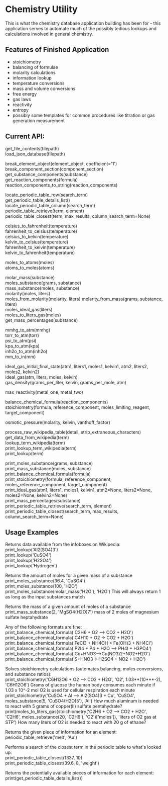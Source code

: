 # Chemistry Utility
This is what the chemistry database application building has been for - this application serves to automate much of the possibly tedious lookups and calculations involved in general chemistry.

## Features of Finished Application
- stoichiometry
- balancing of formulae
- molarity calculations
- information lookup
- temperature conversions
- mass and volume conversions
- free energy
- gas laws
- reactivity
- entropy
- possibly some templates for common procedures like titration or gas generation measurement

## Current API:
get_file_contents(filepath)  
load_json_database(filepath)

break_element_object(element_object, coefficient='1')  
break_component_section(component_section)  
get_substance_components(substance)  
get_reaction_components(formula)  
reaction_components_to_string(reaction_components)

locate_periodic_table_row(search_term)  
get_periodic_table_details_list()  
locate_periodic_table_column(search_term)  
periodic_table_retrieve(term, element)  
periodic_table_closest(term, max_results, column_search_term=None)

celsius_to_fahrenheit(temperature)  
fahrenheit_to_celsius(temperature)  
celsius_to_kelvin(temperature)  
kelvin_to_celsius(temperature)  
fahrenheit_to_kelvin(temperature)  
kelvin_to_fahrenheit(temperature)

moles_to_atoms(moles)  
atoms_to_moles(atoms)

molar_mass(substance)  
moles_substance(grams, substance)  
mass_substance(moles, substance)  
molarity(moles, liters)  
moles_from_molarity(molarity, liters)
molarity_from_mass(grams, substance, liters)  
moles_ideal_gas(liters)  
moles_to_liters_gas(moles)  
get_mass_percentages(substance)

mmhg_to_atm(mmhg)  
torr_to_atm(torr)  
psi_to_atm(psi)  
kpa_to_atm(kpa)  
inh2o_to_atm(inh2o)  
mm_to_in(mm)  

ideal_gas_initial_final_state(atm1, liters1, moles1, kelvin1, atm2, liters2, moles2, kelvin2)  
ideal_gas(atm, liters, moles, kelvin)  
gas_density(grams_per_liter, kelvin, grams_per_mole, atm)

max_reactivity(metal_one, metal_two)

balance_chemical_formula(reaction_components)  
stoichiometry(formula, reference_component, moles_limiting_reagent, target_component)

osmotic_pressure(molarity, kelvin, vanthoff_factor)

process_raw_wikipedia_table(detail, strip_extraneous_characters)  
get_data_from_wikipedia(term)  
lookup_term_wikipedia(term)  
print_lookup_term_wikipedia(term)  
print_lookup(term)

print_moles_substance(grams, substance)  
print_mass_substance(moles, substance)  
print_balance_chemical_formula(formula)  
print_stoichiometry(formula, reference_component, moles_reference_component, target_component)  
print_ideal_gas(atm1, liters1, moles1, kelvin1, atm2=None, liters2=None, moles2=None, kelvin2=None)  
print_mass_percentages(substance)  
print_periodic_table_retrieve(search_term, element)  
print_periodic_table_closest(search_term, max_results, column_search_term=None)

## Usage Examples

Returns data available from the infoboxes on Wikipedia:  
print_lookup('Al2(SO4)3')  
print_lookup('CuSO4')  
print_lookup('H2SO4')  
print_lookup('Hydrogen')

Returns the amount of moles for a given mass of a substance
print_moles_substance(36.4, 'CuSO4')  
print_moles_substance(100, 'H2O')  
print_moles_substance(molar_mass('H2O'), 'H2O') This will always return 1 as long as the input substances match  

Returns the mass of a given amount of moles of a substance  
print_mass_substance(2, 'MgSO4(H2O)7') mass of 2 moles of magnesium sulfate heptahydrate

Any of the following formats are fine:  
print_balance_chemical_formula('C2H6 + O2 --> CO2 + H2O')  
print_balance_chemical_formula('C4H10 + O2 -> CO2 + H2O')  
print_balance_chemical_formula('FeCl3 + NH4OH > Fe(OH)3 + NH4Cl')  
print_balance_chemical_formula('P2I4 + P4 + H2O --> PH4I + H3PO4')  
print_balance_chemical_formula('Cu+HNO3-->Cu(NO3)2+NO2+H2O')  
print_balance_chemical_formula('S+HNO3-> H2SO4 + NO2 + H2O')

Solves stoichiometry calculations (automates balancing, moles conversions, and substance ratios):  
print_stoichiometry('C6H12O6 + O2 --> CO2 + H2O', 'O2', 1.03**(10***-2), 'C6H12O6') Grams of glucose the human body consumes each minute if 1.03 x 10^-2 mol O2 is used for cellular respiration each minute  
print_stoichiometry('CuSO4 + Al --> Al2(SO4)3 + Cu', 'CuSO4', moles_substance(5, 'CuSO4(H2O)5'), 'Al') How much aluminum is needed to react with 5 grams of copper(II) sulfate pentahydrate?  
print(moles_to_liters_gas(stoichiometry('C2H6 + O2 --> CO2 + H2O', 'C2H6', moles_substance(20, 'C2H6'), 'O2')['moles']), 'liters of O2 gas at STP') How many liters of O2 is needed to react with 20 g of ethane?

Returns the given piece of information for an element:  
periodic_table_retrieve('melt', 'Au')

Performs a search of the closest term in the periodic table to what's looked up:  
print_periodic_table_closest(1337, 10)  
print_periodic_table_closest(39.6, 8, 'weight')

Returns the potentially available pieces of information for each element:  
print(get_periodic_table_details_list())